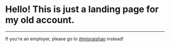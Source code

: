 # Hello! This is just a landing page for my old account.
---
If you're an employer, please go to [@misraishan](https://github.com/misraishan) instead!

<!---
hayhay404/hayhay404 is a ✨ special ✨ repository because its `README.md` (this file) appears on your GitHub profile.
You can click the Preview link to take a look at your changes.
--->
